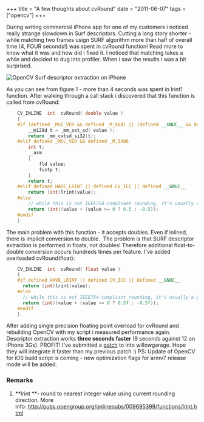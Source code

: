 +++
title =  "A few thoughts about cvRound"
date = "2011-06-07"
tags =  ["opencv"]
+++

During writing commercial iPhone app for one of my customers i noticed really strange slowdown in Surf descriptors. Cutting a long story shorter - while matching two frames usign SURF algorithm more than half of overall time (4, FOUR seconds!) was spent in cvRound function! Read more to know what it was and how did i fixed it.  I noticed that matching takes a while and decided to dug into profiler. When i saw the results i was a bit surprised.
<!--more--> 

![OpenCV Surf descriptor extraction on iPhone][1] 

As you can see from figure 1 - more than 4 seconds was spent in lrint1 function. After walking through a call stack i discovered that this function is called from cvRound: 
    
```cpp
    CV_INLINE  int  cvRound( double value )
    {
    #if (defined _MSC_VER && defined _M_X64) || (defined __GNUC__ && defined __x86_64__ && !defined __APPLE__)
        __m128d t = _mm_set_sd( value );
        return _mm_cvtsd_si32(t);
    #elif defined _MSC_VER && defined _M_IX86
        int t;
        __asm
        {
            fld value;
            fistp t;
        }
        return t;
    #elif defined HAVE_LRINT || defined CV_ICC || defined __GNUC__
        return (int)lrint(value);
    #else
        // while this is not IEEE754-compliant rounding, it's usually a good enough approximation
        return (int)(value + (value >= 0 ? 0.5 : -0.5));
    #endif
    }
```

The main problem with this function - it accepts doubles. Even if inlined, there is implicit conversion to double.  The problem is that SURF descriptor extraction is performed in floats, not doubles! Therefore additional float-to-double conversion occurs hundreds times per feature. I've added overloaded cvRound(float): 
    
```cpp
    CV_INLINE  int  cvRound( float value )
    {
    #if defined HAVE_LRINT || defined CV_ICC || defined __GNUC__
      return (int)lrint(value);
    #else
      // while this is not IEEE754-compliant rounding, it's usually a good enough approximation
      return (int)(value + (value >= 0 ? 0.5f : -0.5f));
    #endif
    }
```

After adding single precision floating point overload for cvRound and rebuilding OpenCV with my script i measured performance again. Descriptor extraction works **three seconds faster** (9 seconds against 12 on iPhone 3Gs). PROFIT! I've submitted a [patch][2] to into willowgarage. Hope they will integrate it faster than my previous patch :) PS: Update of OpenCV for iOS build script is coming - new optimization flags for armv7 release mode will be added. 

### Remarks

  1. **lrint **- round to nearest integer value using current rounding direction. More info: <http://pubs.opengroup.org/onlinepubs/009695399/functions/lrint.html>

[1]: opencv-surf-profile.png (OpenCV Surf descriptor extraction on iPhone)
[2]: https://code.ros.org/trac/opencv/ticket/1123


